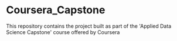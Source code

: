# Coursera_Capstone
This repository contains the project built as part of the 'Applied Data Science Capstone' course offered by Coursera
